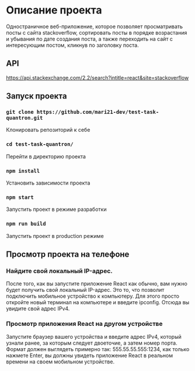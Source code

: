 # Описание проекта

Одностраничное веб-приложение, которое позволяет просматривать посты с сайта stackoverflow, сортировать посты в порядке возрастания и убывания по дате создания поста, а также переходить на сайт с интересующим постом, кликнув по заголовку поста.

## API

https://api.stackexchange.com/2.2/search?intitle=react&site=stackoverflow

## Запуск проекта

### `git clone https://github.com/mari21-dev/test-task-quantron.git`

Клонировать репозиторий к себе

### `cd test-task-quantron/`

Перейти в директорию проекта

### `npm install`

Установить зависимости проекта

### `npm start`

Запустить проект в режиме разработки

### `npm run build`

Запустить проект в production режиме


## Просмотр проекта на телефоне

### Найдите свой локальный IP-адрес.

После того, как вы запустите приложение React как обычно, вам нужно будет получить свой локальный IP-адрес. Это то, что позволит подключить мобильное устройство к компьютеру. Для этого просто откройте новый терминал на компьютере и введите ipconfig. Отсюда вы увидите свой адрес IPv4.

### Просмотр приложения React на другом устройстве

Запустите браузер вашего устройства и введите адрес IPv4, который узнали ранее, за которым следует двоеточие, а затем номер порта. Формат должен выглядеть примерно так: 555.55.55.555:1234, как только нажмете Enter, вы должны увидеть приложение React в реальном времени на своем мобильном устройстве.


